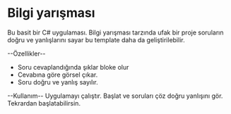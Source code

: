 # Bilgi yarışması

Bu basit bir C# uygulaması. Bilgi yarışması tarzında ufak bir proje soruların doğru ve yanlışlarını sayar bu template daha da geliştirilebilir.

 --Özellikler--
- Soru cevaplandığında şıklar bloke olur
- Cevabına göre görsel çıkar.
- Soru doğru ve yanlış sayılır.

--Kullanım--
Uygulamayı çalıştır. Başlat ve soruları çöz doğru yanlışını gör. Tekrardan başlatabilirsin.